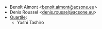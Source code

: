 - Benoît Aimont \<<benoit.aimont@acsone.eu>\>
- Denis Roussel \<<denis.roussel@acsone.eu>\>
- [Quartile](https://www.quartile.co):
  - Yoshi Tashiro
